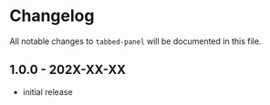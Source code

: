 # Changelog

All notable changes to `tabbed-panel` will be documented in this file.

## 1.0.0 - 202X-XX-XX

- initial release
